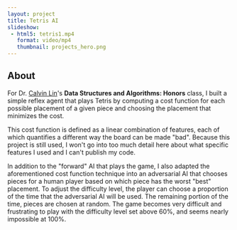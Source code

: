 ```yaml
---
layout: project
title: Tetris AI
slideshow:
 - html5: tetris1.mp4
   format: video/mp4
   thumbnail: projects_hero.png
---
```


## About

For Dr. [Calvin Lin](http://www.cs.utexas.edu/~lin/)'s **Data Structures and Algorithms: Honors** class, I built a simple reflex agent that plays Tetris by computing a cost function for each possible placement of a given piece and choosing the placement that minimizes the cost.

This cost function is defined as a linear combination of features, each of which quantifies a different way the board can be made "bad". Because this project is still used, I won't go into too much detail here about what specific features I used and I can't publish my code.

In addition to the "forward" AI that plays the game, I also adapted the aforementioned cost function technique into an adversarial AI that chooses pieces for a human player based on which piece has the worst "best" placement. To adjust the difficulty level, the player can choose a proportion of the time that the adversarial AI will be used. The remaining portion of the time, pieces are chosen at random. The game becomes very difficult and frustrating to play with the difficulty level set above 60%, and seems nearly impossible at 100%.